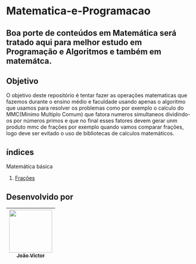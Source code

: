 # Matematica-e-Programacao
Boa porte de conteúdos em Matemática será tratado aqui para melhor estudo em Programação e Algoritmos e também em matemátca.  
--
## Objetivo
O objetivo deste repositório é tentar fazer as operações matematicas que fazemos durante o ensino médio e faculdade usando apenas o algoritmo
 que usamos para resolver os problemas como por exemplo o calculo do MMC(Mínimo Multiplo Comum) que fatora numeros simultaneos dividindo-os 
 por números primos e que no final esses fatores devem gerar unm produto mmc de frações por exemplo quando vamos comparar frações, logo deve ser evitado o uso de bibliotecas de calculos matemáticos. 

## índices
Matemática básica
1. [Frações](/matematica_basica/mtbasic_FRACAO.MD#frações)


## Desenvolvido por
| [<img loading="lazy" src="https://avatars.githubusercontent.com/u/106630200?v=4" width=115><br><sub>João Victor</sub>](https://github.com/SrJohn369) | 
| :---: |